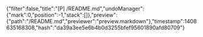 {"filter":false,"title":"[P] /README.md","undoManager":{"mark":0,"position":-1,"stack":[]},"preview":{"path":"/README.md","previewer":"preview.markdown"},"timestamp":1408635168308,"hash":"da39a3ee5e6b4b0d3255bfef95601890afd80709"}